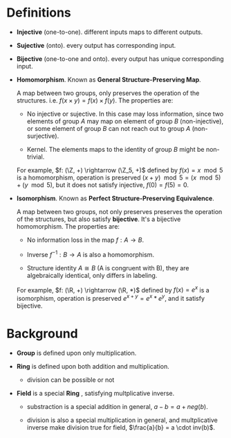 # Definitions

- **Injective** (one-to-one). different inputs maps to different outputs.

- **Sujective** (onto). every output has corresponding input.

- **Bijective** (one-to-one and onto). every output has unique corresponding input.

- **Homomorphism**. Known as **General Structure-Preserving Map**.
  
  A map between two groups, only preserves the operation of the structures. i.e. $f(x \times y) = f(x) \times f(y)$. The properties are:
  
  - No injective or sujective. In this case may loss information, since two elements of group $A$ may map on element of group $B$ (non-injective), or some element of group $B$ can not reach out to group $A$ (non-surjective).
  
  - Kernel. The elements maps to the identity of group $B$ might be non-trivial.
  
  For example, $f: (\Z, +)  \rightarrow (\Z_5, +)$ defined by $f(x) = x \mod 5$ is a homomorphism, operation is preserved $(x + y) \mod 5 = (x \mod 5) + (y \mod 5)$, but it does not satisfy injective, $f(0) = f(5) = 0$.

- **Isomorphism**. Known as **Perfect Structure-Preserving Equivalence**.
  
  A map between two groups, not only preserves preserves the operation of the structures, but also satisfy **bijective**. It's a bijective homomorphism. The properties are:
  
  - No information loss in the map $f: A \rightarrow B$.
  
  - Inverse $f^{-1}: B \rightarrow A$  is also a homomorphism. 
  
  - Structure identity $A \cong B$ (A is congruent with B), they are algebraically identical, only differs in labeling.
  
  For example, $f: (\R, +)  \rightarrow (\R, *)$ defined by $f(x) = e^x$ is a isomorphism, operation is preserved $e^{x + y} = e^x * e^y$, and it satisfy bijective. 



# Background

- **Group**  is defined upon only multiplication.

- **Ring** is defined upon both addition and multiplication.
  
  - division can be possible or not

- **Field** is a special **Ring** , satisfying multplicative inverse.
  
  - substraction is a special addition in general, $a - b = a + neg(b)$.
  
  - division is also a special multiplication in general, and multplicative inverse make division true for field, $\frac{a}{b} = a \cdot inv(b)$.
